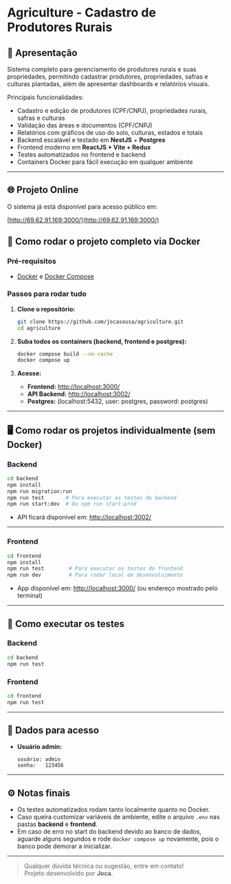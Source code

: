# Agriculture - Cadastro de Produtores Rurais

## 🌱 Apresentação

Sistema completo para gerenciamento de produtores rurais e suas propriedades, permitindo cadastrar produtores, propriedades, safras e culturas plantadas, além de apresentar dashboards e relatórios visuais.

Principais funcionalidades:
- Cadastro e edição de produtores (CPF/CNPJ), propriedades rurais, safras e culturas
- Validação das áreas e documentos (CPF/CNPJ)
- Relatórios com gráficos de uso do solo, culturas, estados e totais
- Backend escalável e testado em **NestJS** + **Postgres**
- Frontend moderno em **ReactJS + Vite + Redux**
- Testes automatizados no frontend e backend
- Containers Docker para fácil execução em qualquer ambiente

---

## 🌐 Projeto Online

O sistema já está disponível para acesso público em:

[http://69.62.91.169:3000/](http://69.62.91.169:3000/)

## 🚀 Como rodar o projeto completo via Docker

### **Pré-requisitos**
- [Docker](https://docs.docker.com/get-docker/) e [Docker Compose](https://docs.docker.com/compose/install/)

### **Passos para rodar tudo**
1. **Clone o repositório:**
   ```bash
   git clone https://github.com/jocasousa/agriculture.git
   cd agriculture
   ```

2. **Suba todos os containers (backend, frontend e postgres):**
   ```bash
   docker compose build --no-cache
   docker compose up
   ```

3. **Acesse:**
   - **Frontend:** [http://localhost:3000/](http://localhost:3000/)
   - **API Backend:** [http://localhost:3002/](http://localhost:3002/)
   - **Postgres:** (localhost:5432, user: postgres, password: postgres)

---

## 🖥️ Como rodar os projetos individualmente (sem Docker)

### **Backend**

```bash
cd backend
npm install
npm run migration:run
npm run test       # Para executar os testes do backend
npm run start:dev  # Ou npm run start:prod
```
- API ficará disponível em: [http://localhost:3002/](http://localhost:3002/)

---

### **Frontend**

```bash
cd frontend
npm install
npm run test        # Para executar os testes do frontend
npm run dev         # Para rodar local em desenvolvimento
```
- App disponível em: [http://localhost:3000/](http://localhost:3000/) (ou endereço mostrado pelo terminal)

---

## 🧪 Como executar os testes

### **Backend**
```bash
cd backend
npm run test
```

### **Frontend**
```bash
cd frontend
npm run test
```

---

## 🔑 Dados para acesso

- **Usuário admin:**  
  ```
  usuário: admin  
  senha:   123456
  ```

---

## ⚙️ Notas finais

- Os testes automatizados rodam tanto localmente quanto no Docker.
- Caso queira customizar variáveis de ambiente, edite o arquivo `.env` nas pastas **backend** e **frontend**.
- Em caso de erro no start do backend devido ao banco de dados, aguarde alguns segundos e rode `docker compose up` novamente, pois o banco pode demorar a inicializar.

---

> Qualquer dúvida técnica ou sugestão, entre em contato!  
> Projeto desenvolvido por **Joca**.
